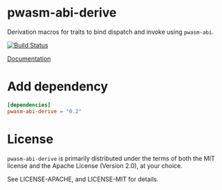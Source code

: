 # pwasm-abi-derive
Derivation macros for traits to bind dispatch and invoke using `pwasm-abi`.

[![Build Status](https://travis-ci.org/paritytech/pwasm-abi.svg?branch=master)](https://travis-ci.org/paritytech/pwasm-abi)

[Documentation](https://paritytech.github.io/pwasm-abi/pwasm_abi/)

# Add dependency

```toml
[dependencies]
pwasm-abi-derive = "0.2"
```
# License

`pwasm-abi-derive` is primarily distributed under the terms of both the MIT
license and the Apache License (Version 2.0), at your choice.

See LICENSE-APACHE, and LICENSE-MIT for details.
